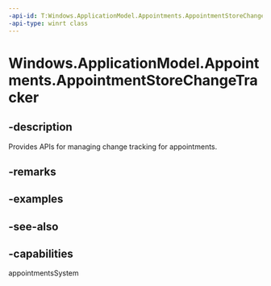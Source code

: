 ```yaml
---
-api-id: T:Windows.ApplicationModel.Appointments.AppointmentStoreChangeTracker
-api-type: winrt class
---
```


<!-- Class syntax.
public class AppointmentStoreChangeTracker : Windows.ApplicationModel.Appointments.IAppointmentStoreChangeTracker
-->

# Windows.ApplicationModel.Appointments.AppointmentStoreChangeTracker

## -description
Provides APIs for managing change tracking for appointments.

## -remarks


## -examples

## -see-also

## -capabilities
appointmentsSystem
